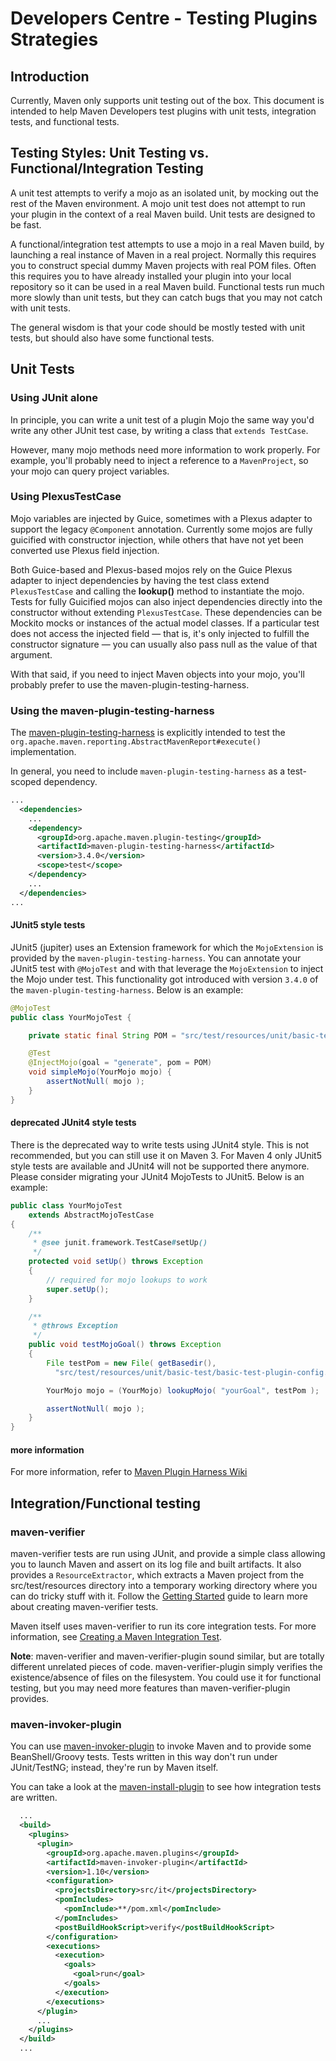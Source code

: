 <!--
Licensed to the Apache Software Foundation (ASF) under one
or more contributor license agreements.  See the NOTICE file
distributed with this work for additional information
regarding copyright ownership.  The ASF licenses this file
to you under the Apache License, Version 2.0 (the
"License"); you may not use this file except in compliance
with the License.  You may obtain a copy of the License at

    http://www.apache.org/licenses/LICENSE-2.0

Unless required by applicable law or agreed to in writing,
software distributed under the License is distributed on an
"AS IS" BASIS, WITHOUT WARRANTIES OR CONDITIONS OF ANY
KIND, either express or implied.  See the License for the
specific language governing permissions and limitations
under the License.
-->
# Developers Centre - Testing Plugins Strategies

## Introduction

Currently, Maven only supports unit testing out of the box. This document is intended to help Maven Developers test plugins with unit tests, integration tests, and functional tests.

## Testing Styles: Unit Testing vs. Functional/Integration Testing

A unit test attempts to verify a mojo as an isolated unit, by mocking out the rest of the Maven environment. A mojo unit test does not attempt to run your plugin in the context of a real Maven build. Unit tests are designed to be fast.

A functional/integration test attempts to use a mojo in a real Maven build, by launching a real instance of Maven in a real project. Normally this requires you to construct special dummy Maven projects with real POM files. Often this requires you to have already installed your plugin into your local repository so it can be used in a real Maven build. Functional tests run much more slowly than unit tests, but they can catch bugs that you may not catch with unit tests.

The general wisdom is that your code should be mostly tested with unit tests, but should also have some functional tests.

## Unit Tests

### Using JUnit alone

In principle, you can write a unit test of a plugin Mojo the same way you'd write any other JUnit test case, by writing a class that `extends TestCase`.

However, many mojo methods need more information to work properly. For example, you&apos;ll probably need to inject a reference to a `MavenProject`, so your mojo can query project variables.

### Using PlexusTestCase

Mojo variables are injected by Guice, sometimes with a Plexus adapter to support the legacy `@Component` annotation. Currently some mojos are fully guicified with constructor injection, while others that have not yet been converted use Plexus field injection.

Both Guice-based and Plexus-based mojos rely on the Guice Plexus adapter to inject dependencies by having the test class extend `PlexusTestCase` and calling the **lookup()** method to instantiate the mojo. Tests for fully Guicified mojos can also inject dependencies directly into the constructor without extending `PlexusTestCase`. These dependencies can be Mockito mocks or instances of the actual model classes. If a particular test does not access the injected field — that is, it&apos;s only injected to fulfill the constructor signature — you can usually also pass null as the value of that argument. 

With that said, if you need to inject Maven objects into your mojo, you&apos;ll probably prefer to use the maven-plugin-testing-harness.

### Using the maven-plugin-testing-harness

The [maven-plugin-testing-harness](/plugin-testing/maven-plugin-testing-harness/) is explicitly intended to test the `org.apache.maven.reporting.AbstractMavenReport#execute()` implementation.

In general, you need to include `maven-plugin-testing-harness` as a test-scoped dependency.

```xml
...
  <dependencies>
    ...
    <dependency>
      <groupId>org.apache.maven.plugin-testing</groupId>
      <artifactId>maven-plugin-testing-harness</artifactId>
      <version>3.4.0</version>
      <scope>test</scope>
    </dependency>
    ...
  </dependencies>
...
```

#### JUnit5 style tests

JUnit5 (jupiter) uses an Extension framework for which the `MojoExtension` is provided by the `maven-plugin-testing-harness`. 
You can annotate your JUnit5 test with `@MojoTest` and with that leverage the `MojoExtension` to inject the Mojo under test.
This functionality got introduced with version `3.4.0` of the `maven-plugin-testing-harness`.
Below is an example:

```java
@MojoTest
public class YourMojoTest {

    private static final String POM = "src/test/resources/unit/basic-test/basic-test-plugin-config.xml";

    @Test
    @InjectMojo(goal = "generate", pom = POM)
    void simpleMojo(YourMojo mojo) {
        assertNotNull( mojo );
    }
}
```

#### deprecated JUnit4 style tests
There is the deprecated way to write tests using JUnit4 style. 
This is not recommended, but you can still use it on Maven 3. 
For Maven 4 only JUnit5 style tests are available and JUnit4 will not be supported there anymore.
Please consider migrating your JUnit4 MojoTests to JUnit5.
Below is an example:

```java
public class YourMojoTest
    extends AbstractMojoTestCase
{
    /**
     * @see junit.framework.TestCase#setUp()
     */
    protected void setUp() throws Exception
    {
        // required for mojo lookups to work
        super.setUp();
    }

    /**
     * @throws Exception
     */
    public void testMojoGoal() throws Exception
    {
        File testPom = new File( getBasedir(),
          "src/test/resources/unit/basic-test/basic-test-plugin-config.xml" );

        YourMojo mojo = (YourMojo) lookupMojo( "yourGoal", testPom );

        assertNotNull( mojo );
    }
}
```

#### more information
For more information, refer to [Maven Plugin Harness Wiki](https://cwiki.apache.org/confluence/display/MAVENOLD/Maven+Plugin+Harness)

## Integration/Functional testing

### maven-verifier

maven-verifier tests are run using JUnit, and provide a simple class allowing you to launch Maven and assert on its log file and built artifacts. It also provides a `ResourceExtractor`, which extracts a Maven project from the src/test/resources directory into a temporary working directory where you can do tricky stuff with it. Follow the [Getting Started](/shared/maven-verifier/getting-started.html) guide to learn more about creating maven-verifier tests.

Maven itself uses maven-verifier to run its core integration tests. For more information, see [Creating a Maven Integration Test](https://cwiki.apache.org/confluence/display/MAVEN/Creating+a+Maven+Integration+Test).

**Note**: maven-verifier and maven-verifier-plugin sound similar, but are totally different unrelated pieces of code. maven-verifier-plugin simply verifies the existence/absence of files on the filesystem. You could use it for functional testing, but you may need more features than maven-verifier-plugin provides.

### maven-invoker-plugin

You can use [maven-invoker-plugin](https://maven.apache.org/plugins/maven-invoker-plugin/) to invoke Maven and to provide some BeanShell/Groovy tests. Tests written in this way don&apos;t run under JUnit/TestNG; instead, they&apos;re run by Maven itself.

You can take a look at the [maven-install-plugin](https://svn.apache.org/repos/asf/maven/plugins/trunk/maven-install-plugin/src/it/) to see how integration tests are written.

```xml
  ...
  <build>
    <plugins>
      <plugin>
        <groupId>org.apache.maven.plugins</groupId>
        <artifactId>maven-invoker-plugin</artifactId>
        <version>1.10</version>
        <configuration>
          <projectsDirectory>src/it</projectsDirectory>
          <pomIncludes>
            <pomInclude>**/pom.xml</pomInclude>
          </pomIncludes>
          <postBuildHookScript>verify</postBuildHookScript>
        </configuration>
        <executions>
          <execution>
            <goals>
              <goal>run</goal>
            </goals>
          </execution>
        </executions>
      </plugin>
      ...
    </plugins>
  </build>
  ...
```

